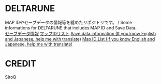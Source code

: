 # DELTARUNE
MAP IDやセーブデータの情報等を纏めたリポジトリです。 / Some informations for DELTARUNE that includes MAP ID and Save Data.  
[セーブデータ情報](https://github.com/SiroQ/DELTARUNE/blob/master/CONFIG_JA.md)
[マップIDリスト](https://github.com/SiroQ/DELTARUNE/blob/master/MAP_JA.md)
[Save data information (If you know English and Japanese, help me with translate)](https://github.com/SiroQ/DELTARUNE/blob/master/CONFIG_JA.md)
[Map ID List (If you know English and Japanese, help me with translate)](https://github.com/SiroQ/DELTARUNE/blob/master/MAP_JA.md)
# CREDIT
SiroQ
